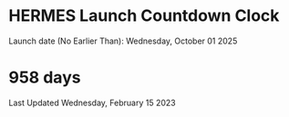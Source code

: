 # HERMES Launch Countdown Clock

Launch date (No Earlier Than): Wednesday, October 01 2025
# 958 days

Last Updated Wednesday, February 15 2023